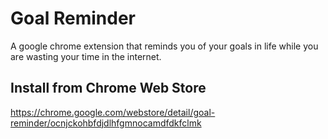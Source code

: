 # Goal Reminder

A google chrome extension that reminds you of your goals in life while you are wasting your time in the internet.
 
## Install from Chrome Web Store
 
https://chrome.google.com/webstore/detail/goal-reminder/ocnjckohbfdjdlhfgmnocamdfdkfclmk 